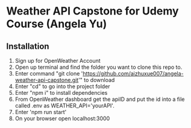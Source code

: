 # Weather API Capstone for Udemy Course (Angela Yu)

## Installation
1. Sign up for OpenWeather Account
2. Open up terminal and find the folder you want to clone this repo to.
3. Enter command "git clone 'https://github.com/aizhuxue007/angela-weather-api-capstone.git'" to download
4. Enter "cd" to go into the project folder
5. Enter "npm i" to install dependencies
6. From OpenWeather dashboard get the apiID and put the id into a file called .env as WEATHER_API='yourAPI'. 
7. Enter 'npm run start'
8. On your browser open localhost:3000
